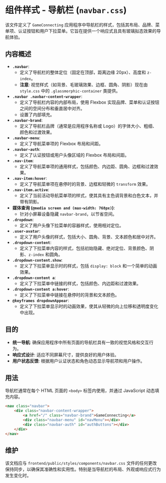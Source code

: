 # 组件样式 - 导航栏 (`navbar.css`)

该文件定义了 `GameConnecting` 应用程序中导航栏的样式，包括其布局、品牌、菜单项、认证按钮和用户下拉菜单。它旨在提供一个响应式且具有玻璃拟态效果的导航体验。

## 内容概述

-   **`.navbar`**: 
    -   定义了导航栏的整体定位（固定在顶部，距离边缘 20px）、高度和 `z-index`。
    -   **注意**: 视觉样式（如背景、毛玻璃效果、边框、圆角、阴影）现在由 `style.css` 中的 `.glassmorphic-container` 类提供。
-   **`.navbar .navbar-content-wrapper`**: 
    -   定义了导航栏内容的内部布局，使用 Flexbox 实现品牌、菜单和认证按钮之间的空间分布和垂直居中对齐。
    -   设置了内部填充。
-   **`.navbar-brand`**: 
    -   定义了导航栏品牌（通常是应用程序名称或 Logo）的字体大小、粗细、颜色和过渡效果。
-   **`.navbar-menu`**: 
    -   定义了导航菜单项的 Flexbox 布局和间距。
-   **`.navbar-auth`**: 
    -   定义了认证按钮或用户头像区域的 Flexbox 布局和间距。
-   **`.nav-item`**: 
    -   定义了导航菜单项的通用样式，包括颜色、内边距、圆角、边框和过渡效果。
-   **`.nav-item:hover`**: 
    -   定义了导航菜单项在悬停时的背景、边框和轻微的 `transform` 效果。
-   **`.nav-item.active`**: 
    -   定义了当前活动导航菜单项的样式，使其具有主色调背景和白色文本，并带有阴影。
-   **媒体查询 (`@media screen and (max-width: 768px)`)**: 
    -   针对小屏幕设备隐藏 `navbar-brand`，以节省空间。
-   **`.dropdown`**: 
    -   定义了用户头像下拉菜单的容器样式，使用相对定位。
-   **`.user-avatar`**: 
    -   定义了用户头像的样式，包括大小、圆角、背景、文本颜色和居中对齐。
-   **`.dropdown-content`**: 
    -   定义了下拉菜单内容的样式，包括初始隐藏、绝对定位、背景颜色、阴影、`z-index` 和圆角。
-   **`.dropdown-content.show`**: 
    -   定义了下拉菜单显示时的样式，包括 `display: block` 和一个简单的动画效果。
-   **`.dropdown-content a`**: 
    -   定义了下拉菜单中链接的样式，包括颜色、内边距和过渡效果。
-   **`.dropdown-content a:hover`**: 
    -   定义了下拉菜单中链接在悬停时的背景和文本颜色。
-   **`@keyframes dropdownAppear`**: 
    -   定义了下拉菜单显示时的动画效果，使其从轻微的向上位移和透明度变化中出现。

## 目的

-   **统一导航**: 确保应用程序中所有页面的导航栏具有一致的视觉风格和交互行为。
-   **响应式设计**: 适应不同屏幕尺寸，提供良好的用户体验。
-   **用户状态反馈**: 根据用户认证状态和角色动态显示导航项和用户操作。

## 用法

导航栏通常在每个 HTML 页面的 `<body>` 标签内使用，并通过 JavaScript 动态填充内容。

```html
<nav class="navbar">
    <div class="navbar-content-wrapper">
        <a href="/" class="navbar-brand">GameConnecting</a>
        <div class="navbar-menu" id="navMenu"></div>
        <div class="navbar-auth" id="authButtons"></div>
    </div>
</nav>
```

## 维护

该文档应与 `frontend/public/styles/components/navbar.css` 文件的任何更改保持同步，以确保其准确性和实用性。特别是当导航栏的布局、外观或响应式行为发生变化时。
